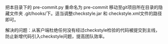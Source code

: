 把本目录下的 pre-commit.py 重命名为 pre-commit 移动至git项目所在目录的隐藏文件夹 .git/hooks/下。适当调整checkstyle.jar 和 checkstyle.xml文件的路径即可。

解决的问题：从客户端杜绝任何没有经过checkstyle检验的代码被提交到主线，防止新增代码引入checkstyle问题，提高团队效率。